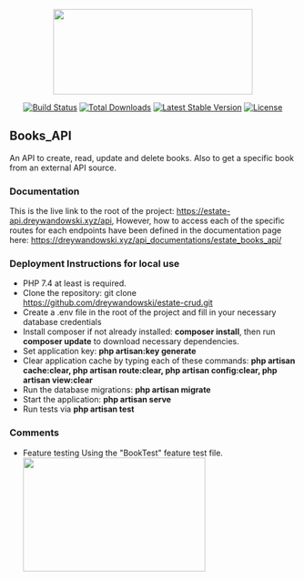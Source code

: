<p align="center"><a href="https://estate-api.dreywandowski.xyz/" target="_blank"><img src="https://dreywandowski.xyz/images/bts4.svg" width="350" height="150"></a></p>

<p align="center">
<a href="#"><img src="https://travis-ci.org/laravel/framework.svg" alt="Build Status"></a>
<a href="#"><img src="https://img.shields.io/packagist/dt/laravel/framework" alt="Total Downloads"></a>
<a href="#"><img src="https://img.shields.io/packagist/v/laravel/framework" alt="Latest Stable Version"></a>
<a href="#"><img src="https://img.shields.io/packagist/l/laravel/framework" alt="License"></a>
</p>

## Books_API

An API to create, read, update and delete books.
Also to get a specific book from an external API source.
 

 ### Documentation
 This is the live link to the root of the project: https://estate-api.dreywandowski.xyz/api,
 However, how to access each of the specific routes for each endpoints have been defined in the documentation page here:
 https://dreywandowski.xyz/api_documentations/estate_books_api/
 

  ### Deployment Instructions for local use
  - PHP 7.4 at least is required.
  - Clone the repository: git clone https://github.com/dreywandowski/estate-crud.git
  - Create a .env file in the root of the project and fill in your necessary database credentials 
  - Install composer if not already installed: **composer install**, then run **composer update** to download necessary dependencies.
  - Set application key: **php artisan:key generate**
  - Clear application cache by typing each of these commands: **php artisan cache:clear, php artisan route:clear, php artisan config:clear, php artisan view:clear**
  - Run the database migrations: **php artisan migrate**
  - Start the application: **php artisan serve**
  - Run tests via **php artisan test**
 
 ### Comments
 - Feature testing Using the "BookTest" feature test file.
 <img src="https://dreywandowski.xyz/images/Screenshot 2022-11-03 at 09.46.21.png" width="320" height="200"></a></p>

    



 
 

